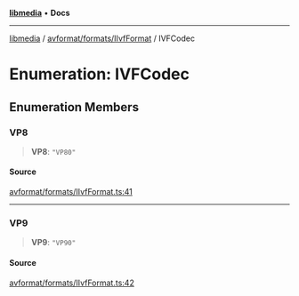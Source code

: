 [**libmedia**](../../../../README.md) • **Docs**

***

[libmedia](../../../../README.md) / [avformat/formats/IIvfFormat](../README.md) / IVFCodec

# Enumeration: IVFCodec

## Enumeration Members

### VP8

> **VP8**: `"VP80"`

#### Source

[avformat/formats/IIvfFormat.ts:41](https://github.com/zhaohappy/libmedia/blob/acbbf6bd75e6ee4c968b9f441fe28c40f42f350d/src/avformat/formats/IIvfFormat.ts#L41)

***

### VP9

> **VP9**: `"VP90"`

#### Source

[avformat/formats/IIvfFormat.ts:42](https://github.com/zhaohappy/libmedia/blob/acbbf6bd75e6ee4c968b9f441fe28c40f42f350d/src/avformat/formats/IIvfFormat.ts#L42)
